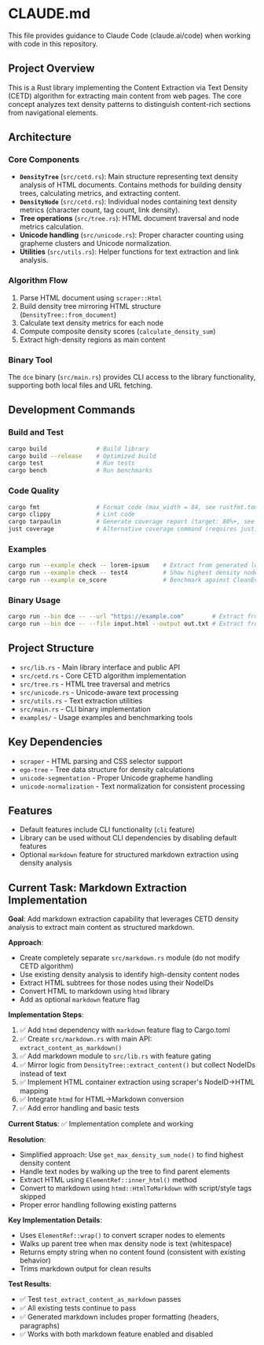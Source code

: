 # CLAUDE.md

This file provides guidance to Claude Code (claude.ai/code) when working with code in this repository.

## Project Overview

This is a Rust library implementing the Content Extraction via Text Density (CETD) algorithm for extracting main content from web pages. The core concept analyzes text density patterns to distinguish content-rich sections from navigational elements.

## Architecture

### Core Components

- **`DensityTree`** (`src/cetd.rs`): Main structure representing text density analysis of HTML documents. Contains methods for building density trees, calculating metrics, and extracting content.
- **`DensityNode`** (`src/cetd.rs`): Individual nodes containing text density metrics (character count, tag count, link density).
- **Tree operations** (`src/tree.rs`): HTML document traversal and node metrics calculation.
- **Unicode handling** (`src/unicode.rs`): Proper character counting using grapheme clusters and Unicode normalization.
- **Utilities** (`src/utils.rs`): Helper functions for text extraction and link analysis.

### Algorithm Flow

1. Parse HTML document using `scraper::Html`
2. Build density tree mirroring HTML structure (`DensityTree::from_document`)
3. Calculate text density metrics for each node
4. Compute composite density scores (`calculate_density_sum`)
5. Extract high-density regions as main content

### Binary Tool

The `dce` binary (`src/main.rs`) provides CLI access to the library functionality, supporting both local files and URL fetching.

## Development Commands

### Build and Test
```bash
cargo build              # Build library
cargo build --release    # Optimized build
cargo test               # Run tests
cargo bench              # Run benchmarks
```

### Code Quality
```bash
cargo fmt                # Format code (max_width = 84, see rustfmt.toml)
cargo clippy             # Lint code
cargo tarpaulin          # Generate coverage report (target: 80%+, see .tarpaulin.toml)
just coverage            # Alternative coverage command (requires just)
```

### Examples
```bash
cargo run --example check -- lorem-ipsum    # Extract from generated lorem ipsum
cargo run --example check -- test4          # Show highest density node
cargo run --example ce_score                # Benchmark against CleanEval dataset
```

### Binary Usage
```bash
cargo run --bin dce -- --url "https://example.com"        # Extract from URL
cargo run --bin dce -- --file input.html --output out.txt # Extract from file
```

## Project Structure

- `src/lib.rs` - Main library interface and public API
- `src/cetd.rs` - Core CETD algorithm implementation
- `src/tree.rs` - HTML tree traversal and metrics
- `src/unicode.rs` - Unicode-aware text processing
- `src/utils.rs` - Text extraction utilities
- `src/main.rs` - CLI binary implementation
- `examples/` - Usage examples and benchmarking tools

## Key Dependencies

- `scraper` - HTML parsing and CSS selector support
- `ego-tree` - Tree data structure for density calculations
- `unicode-segmentation` - Proper Unicode grapheme handling
- `unicode-normalization` - Text normalization for consistent processing

## Features

- Default features include CLI functionality (`cli` feature)
- Library can be used without CLI dependencies by disabling default features
- Optional `markdown` feature for structured markdown extraction using density analysis

## Current Task: Markdown Extraction Implementation

**Goal**: Add markdown extraction capability that leverages CETD density analysis to extract main content as structured markdown.

**Approach**:
- Create completely separate `src/markdown.rs` module (do not modify CETD algorithm)
- Use existing density analysis to identify high-density content nodes
- Extract HTML subtrees for those nodes using their NodeIDs
- Convert HTML to markdown using `htmd` library
- Add as optional `markdown` feature flag

**Implementation Steps**:
1. ✅ Add `htmd` dependency with `markdown` feature flag to Cargo.toml
2. ✅ Create `src/markdown.rs` with main API: `extract_content_as_markdown()`
3. ✅ Add markdown module to `src/lib.rs` with feature gating
4. ✅ Mirror logic from `DensityTree::extract_content()` but collect NodeIDs instead of text
5. ✅ Implement HTML container extraction using scraper's NodeID→HTML mapping
6. ✅ Integrate `htmd` for HTML→Markdown conversion
7. ✅ Add error handling and basic tests

**Current Status**: ✅ Implementation complete and working

**Resolution**:
- Simplified approach: Use `get_max_density_sum_node()` to find highest density content
- Handle text nodes by walking up the tree to find parent elements
- Extract HTML using `ElementRef::inner_html()` method
- Convert to markdown using `htmd::HtmlToMarkdown` with script/style tags skipped
- Proper error handling following existing patterns

**Key Implementation Details**:
- Uses `ElementRef::wrap()` to convert scraper nodes to elements
- Walks up parent tree when max density node is text (whitespace)
- Returns empty string when no content found (consistent with existing behavior)
- Trims markdown output for clean results

**Test Results**:
- ✅ Test `test_extract_content_as_markdown` passes
- ✅ All existing tests continue to pass
- ✅ Generated markdown includes proper formatting (headers, paragraphs)
- ✅ Works with both markdown feature enabled and disabled
